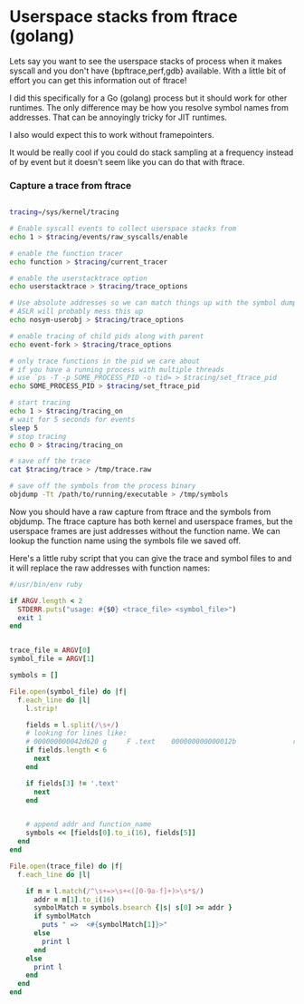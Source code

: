 # Userspace stacks from ftrace (golang)

Lets say you want to see the userspace stacks of process when it
makes syscall and you don't have {bpftrace,perf,gdb} available. With
a little bit of effort you can get this information out of ftrace!

I did this specifically for a Go (golang) process but it should work
for other runtimes. The only difference may be how you resolve symbol
names from addresses. That can be annoyingly tricky for JIT runtimes.

I also would expect this to work without framepointers.

It would be really cool if you could do stack sampling at a frequency
instead of by event but it doesn't seem like you can do that with ftrace.

### Capture a trace from ftrace


```bash

tracing=/sys/kernel/tracing

# Enable syscall events to collect userspace stacks from
echo 1 > $tracing/events/raw_syscalls/enable

# enable the function tracer
echo function > $tracing/current_tracer

# enable the userstacktrace option
echo userstacktrace > $tracing/trace_options

# Use absolute addresses so we can match things up with the symbol dump
# ASLR will probably mess this up
echo nosym-userobj > $tracing/trace_options

# enable tracing of child pids along with parent
echo event-fork > $tracing/trace_options

# only trace functions in the pid we care about
# if you have a running process with multiple threads
# use `ps -T -p SOME_PROCESS_PID -o tid= > $tracing/set_ftrace_pid
echo SOME_PROCESS_PID > $tracing/set_ftrace_pid

# start tracing
echo 1 > $tracing/tracing_on
# wait for 5 seconds for events
sleep 5
# stop tracing
echo 0 > $tracing/tracing_on

# save off the trace
cat $tracing/trace > /tmp/trace.raw

# save off the symbols from the process binary
objdump -Tt /path/to/running/executable > /tmp/symbols

```

Now you should have a raw capture from ftrace and the symbols from objdump.
The ftrace capture has both kernel and userspace frames, but the userspace
frames are just addresses without the function name. We can lookup the function
name using the symbols file we saved off.

Here's a little ruby script that you can give the trace and symbol files to
and it will replace the raw addresses with function names:

```ruby
#/usr/bin/env ruby

if ARGV.length < 2
  STDERR.puts("usage: #{$0} <trace_file> <symbol_file>")
  exit 1
end


trace_file = ARGV[0]
symbol_file = ARGV[1]

symbols = []

File.open(symbol_file) do |f|
  f.each_line do |l|
    l.strip!

    fields = l.split(/\s+/)
    # looking for lines like:
    # 000000000042d620 g     F .text	000000000000012b              runtime.Stack
    if fields.length < 6
      next
    end

    if fields[3] != '.text'
      next
    end


    # append addr and function_name
    symbols << [fields[0].to_i(16), fields[5]]
  end
end

File.open(trace_file) do |f|
  f.each_line do |l|

    if m = l.match(/^\s+=>\s+<([0-9a-f]+)>\s*$/)
      addr = m[1].to_i(16)
      symbolMatch = symbols.bsearch {|s| s[0] >= addr }
      if symbolMatch
        puts " =>  <#{symbolMatch[1]}>"
      else
        print l
      end
    else
      print l
    end
  end
end
```
